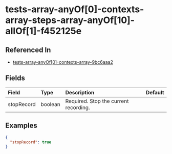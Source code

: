 
# tests-array-anyOf[0]-contexts-array-steps-array-anyOf[10]-allOf[1]-f452125e



## Referenced In

- [tests-array-anyOf[0]-contexts-array-9bc6aaa2](/docs/references/schemas/tests-array-anyof-0--contexts-array-9bc6aaa2)

## Fields

Field | Type | Description | Default
:-- | :-- | :-- | :--
stopRecord | boolean | Required. Stop the current recording. | 

## Examples

```json
{
  "stopRecord": true
}
```
